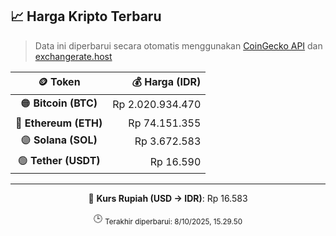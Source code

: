 

<!-- HARGA_KRIPTO -->
## 📈 Harga Kripto Terbaru

> Data ini diperbarui secara otomatis menggunakan [CoinGecko API](https://www.coingecko.com/) dan [exchangerate.host](https://exchangerate.host/)

<div align="center">

| 🪙 Token | 💰 Harga (IDR) |
|:------:|---------------:|
| 🟠 **Bitcoin (BTC)**   | Rp 2.020.934.470 |
| 🔵 **Ethereum (ETH)**  | Rp 74.151.355 |
| 🟣 **Solana (SOL)**    | Rp 3.672.583 |
| 🟢 **Tether (USDT)**   | Rp 16.590 |

---

💱 **Kurs Rupiah (USD → IDR)**: Rp 16.583

🕒 <sub>Terakhir diperbarui: 8/10/2025, 15.29.50</sub>

</div>
<!-- /HARGA_KRIPTO -->